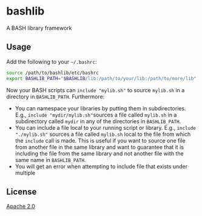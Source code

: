 # bashlib
A BASH library framework


## Usage
Add the following to your `~/.bashrc`:

```bash
source /path/to/bashlib/etc/bashrc
export BASHLIB_PATH="$BASHLIB/lib:/path/to/your/lib:/path/to/more/lib"
```

Now your BASH scripts can `include "mylib.sh"` to source `mylib.sh` in a directory in `BASHLIB_PATH`. Furthermore:

* You can namespace your libraries by putting them in subdirectories. E.g., `include "mydir/mylib.sh"`sources a file called `mylib.sh` in a subdirectory called `mydir` in any of the directories in `BASHLIB_PATH`.
* You can include a file local to your running script or library. E.g., `include "./mylib.sh"` sources a file called `mylib.sh` local to the file from which the `include` call is made. This is useful if you want to source one file from another file in the same library and want to guarantee that it is including the file from the same library and not another file with the same name in `BASHLIB_PATH`.
* You will get an error when attempting to include file that exists under multiple 


## License

[Apache 2.0]


[Apache 2.0]: <https://github.com/markuskimius/getopt-tcl/blob/master/LICENSE>

